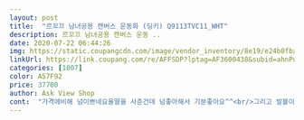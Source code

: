 ```yaml
---
layout: post 
title:  "르꼬끄 남녀공용 캔버스 운동화 (딩키) Q9113TVC11_WHT" 
description: 르꼬끄 남녀공용 캔버스 운동 ..
date: 2020-07-22 06:44:26 
img: https://static.coupangcdn.com/image/vendor_inventory/8e19/e24b0fba25d2f59107e2668636c980aacf3432bcb3a66da16df8818e4b8c.jpg 
linkUrl: https://link.coupang.com/re/AFFSDP?lptag=AF3600438&subid=ahnPublicAsk&pageKey=1249079324&itemId=2247526511&vendorItemId=70244927768&traceid=V0-113-ac3881ec981eedcb 
categories: [1007] 
color: A57F92 
price: 37700 
author: Ask View Shop 
cont:  "가격에비해 넘이쁘네요울딸을 사준건데 넘좋아해서 기분좋아요^^<br/>그리고 발볼이 넓은신분이 착용하기 좋은디자인... <br/><br/>발볼 좁은분들께는 비추비추비추 <br/>신발은 이뻐요 근데 좀 무겁고 사이즈가 커요 한치수 작게 주문하는게 맞을듯 하네요<br/>아 진짜 이뻐요 때도 잘 안타고<br/>하지만 험하게 신은 제 잘못이죠 뭐<br/>" 
---
```

